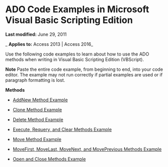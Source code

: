 
# ADO Code Examples in Microsoft Visual Basic Scripting Edition

 **Last modified:** June 29, 2011

 _ **Applies to:** Access 2013 | Access 2016_

Use the following code examples to learn about how to use the ADO methods when writing in Visual Basic Scripting Edition (VBScript).


 **Note**  Paste the entire code example, from beginning to end, into your code editor. The example may not run correctly if partial examples are used or if paragraph formatting is lost.

 **Methods**

- [AddNew Method Example](a01f01ca-44a7-8743-394d-ef2c4b0919ca.md)
    
- [Clone Method Example](b9d49eb9-8da8-dfd2-1c59-35ac70969850.md)
    
- [Delete Method Example](aa647263-334b-152b-1d5e-2abe57bd7d73.md)
    
- [Execute, Requery, and Clear Methods Example](3999d3d8-693b-99ee-421a-7c67ff0e3cbf.md)
    
- [Move Method Example](42f2eb08-47cf-f422-6176-badd414d0bfc.md)
    
- [MoveFirst, MoveLast, MoveNext, and MovePrevious Methods Example](e1780013-5e11-aa8a-1be5-4d6d4273e72a.md)
    
- [Open and Close Methods Example](7b9d9443-9693-8738-7c93-52f9efc895ff.md)
    
